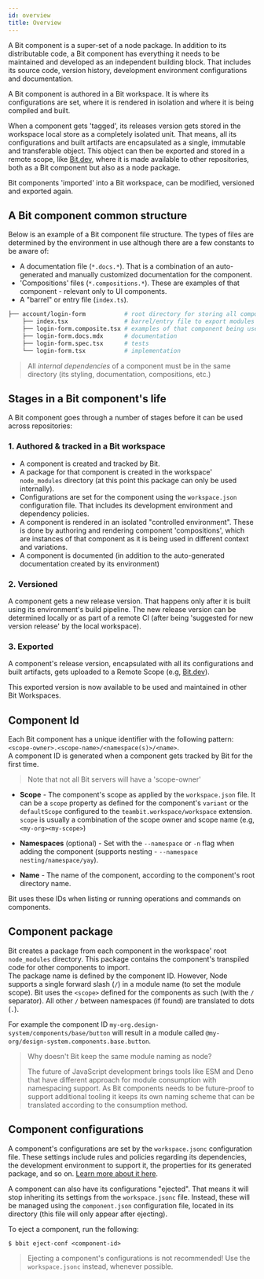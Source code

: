 ```yaml
---
id: overview
title: Overview
---
```


A Bit component is a super-set of a node package. In addition to its distributable code, a Bit component has everything it needs to be maintained and developed as an independent building block. That includes its source code, version history, development environment configurations and documentation. 

A Bit component is authored in a Bit workspace. It is where its configurations are set, where it is rendered in isolation and where it is being compiled and built. 

When a component gets 'tagged', its releases version gets stored in the workspace local store as a completely isolated unit. That means, all its configurations and built artifacts are encapsulated as a single, immutable and transferable object. This object can then be exported and stored in a remote scope, like [Bit.dev](https://bit.dev), where it is made available to other repositories, both as a Bit component but also as a node package. 

Bit components 'imported' into a Bit workspace, can be modified, versioned and exported again.


## A Bit component common structure
Below is an example of a Bit component file structure. The types of files are determined by the environment in use although there are a few constants to be aware of:

* A documentation file (`*.docs.*`). That is a combination of an auto-generated and manually customized documentation for the component.
* 'Compositions' files (`*.compositions.*`). These are examples of that component - relevant only to UI components.
* A "barrel" or entry file (`index.ts`).

```sh
├── account/login-form           # root directory for storing all component files
    ├── index.tsx                # barrel/entry file to export modules
    ├── login-form.composite.tsx # examples of that component being used
    ├── login-form.docs.mdx      # documentation
    ├── login-form.spec.tsx      # tests
    └── login-form.tsx           # implementation
```
> All *internal dependencies* of a component must be in the same directory (its styling, documentation, compositions, etc.)

## Stages in a Bit component's life

A Bit component goes through a number of stages before it can be used across repositories:

### 1. Authored & tracked in a Bit workspace
  * A component is created and tracked by Bit.
  * A package for that component is created in the workspace' `node_modules` directory (at this point this package can only be used internally).
  * Configurations are set for the component using the `workspace.json` configuration file. That includes its development environment and dependency policies.
  * A component is rendered in an isolated "controlled environment". These is done by authoring and rendering component 'compositions', which are instances of that component as it is being used in different context and variations.
  * A component is documented (in addition to the auto-generated documentation created by its environment)

### 2. Versioned
A component gets a new release version. That happens only after it is built using its environment's build pipeline. The new release version can be determined locally or as part of a remote CI (after being 'suggested for new version release' by the local workspace).

### 3. Exported
A component's release version, encapsulated with all its configurations and built artifacts, gets uploaded to a Remote Scope (e.g, [Bit.dev](https://bit.dev)).

This exported version is now available to be used and maintained in other Bit Workspaces.

## Component Id 

Each Bit component has a unique identifier with the following pattern:<br /> 
`<scope-owner>.<scope-name>/<namespace(s)>/<name>`. <br /> 
A component ID is generated when a component gets tracked by Bit for the first time.

> Note that not all Bit servers will have a 'scope-owner'

- **Scope** - The component's scope as applied by the `workspace.json` file. It can be a `scope` property as defined for the component's `variant` or the `defaultScope` configured to the `teambit.workspace/workspace` extension. `scope` is usually a combination of the scope owner and scope name (e.g, `<my-org><my-scope>`)

- **Namespaces** (optional) - Set with the `--namespace` or `-n` flag when adding the component (supports nesting - `--namespace nesting/namespace/yay`).
- **Name** - The name of the component, according to the component's root directory name.

Bit uses these IDs when listing or running operations and commands on components.

## Component package

Bit creates a package from each component in the workspace' root `node_modules` directory. This package contains the component's transpiled code for other components to import.  
The package name is defined by the component ID. However, Node supports a single forward slash (`/`) in a module name (to set the module scope). Bit uses the `<scope>` defined for the components as such (with the `/` separator). All other `/` between namespaces (if found) are translated to dots (`.`).

For example the component ID `my-org.design-system/components/base/button` will result in a module called `@my-org/design-system.components.base.button`.

> Why doesn't Bit keep the same module naming as node?
>
> The future of JavaScript development brings tools like ESM and Deno that have different approach for module consumption with namespacing support. As Bit components needs to be future-proof to support additional tooling it keeps its own naming scheme that can be translated according to the consumption method.

## Component configurations

A component's configurations are set by the `workspace.jsonc` configuration file. These settings include rules and policies regarding its dependencies, the development environment to support it, the properties for its generated package, and so on. [Learn more about it here](/docs/workspace/configurations).

A component can also have its configurations "ejected". That means it will stop inheriting its settings from the `workspace.jsonc` file. Instead, these will be managed using the `component.json` configuration file, located in its directory (this file will only appear after ejecting).

To eject a component, run the following:
```shell
$ bbit eject-conf <component-id>
```

> Ejecting a component's configurations is not recommended! Use the `workspace.jsonc` instead, whenever possible.
